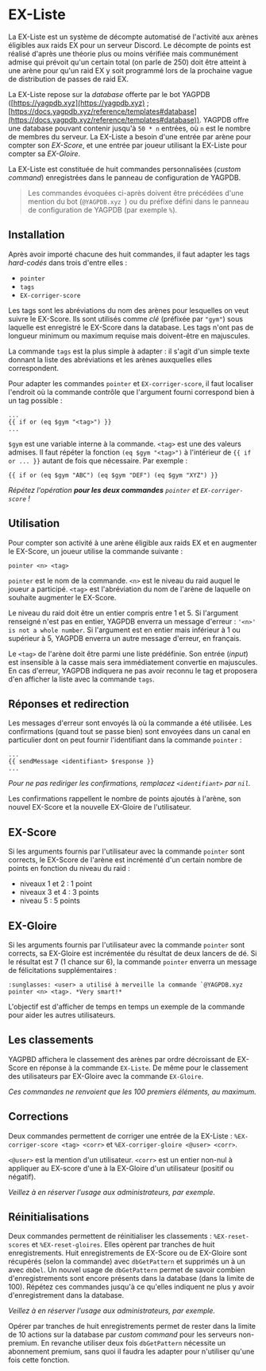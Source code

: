 # EX-Liste

La EX-Liste est un système de décompte automatisé de l'activité aux arènes éligibles aux raids EX pour un serveur Discord. Le décompte de points est réalisé d'après une théorie plus ou moins vérifiée mais communément admise qui prévoit qu'un certain total (on parle de 250) doit être atteint à une arène pour qu'un raid EX y soit programmé lors de la prochaine vague de distribution de passes de raid EX.

La EX-Liste repose sur la *database* offerte par le bot YAGPDB
([https://yagpdb.xyz](https://yagpdb.xyz) ; [https://docs.yagpdb.xyz/reference/templates#database](https://docs.yagpdb.xyz/reference/templates#database)). YAGPDB offre une database pouvant contenir jusqu'à `50 * n` entrées, où `n` est le nombre de membres du serveur. La EX-Liste a besoin d'une entrée par arène pour compter son *EX-Score*, et une entrée par joueur utilisant la EX-Liste pour compter sa *EX-Gloire*.

La EX-Liste est constituée de huit commandes personnalisées (*custom command*) enregistrées dans le panneau de configuration de YAGPDB.

> Les commandes évoquées ci-après doivent être précédées d'une mention du bot (`‌@YAGPDB.xyz `) ou du préfixe défini dans le panneau de configuration de YAGPDB (par exemple `%`).

## Installation

Après avoir importé chacune des huit commandes, il faut adapter les tags *hard-codés* dans trois d'entre elles :
- `pointer`
- `tags`
- `EX-corriger-score`

Les tags sont les abréviations du nom des arènes pour lesquelles on veut suivre le EX-Score. Ils sont utilisés comme *clé* (préfixée par `"gym"`) sous laquelle est enregistré le EX-Score dans la database. Les tags n'ont pas de longueur minimum ou maximum requise mais doivent-être en majuscules.

La commande `tags` est la plus simple à adapter : il s'agit d'un simple texte donnant la liste des abréviations et les arènes auxquelles elles correspondent.

Pour adapter les commandes `pointer` et `EX-corriger-score`, il faut localiser l'endroit où la commande contrôle que l'argument fourni correspond bien à un tag possible :

```
...
{{ if or (eq $gym "<tag>") }}
...
```

`$gym` est une variable interne à la commande. `<tag>` est une des valeurs admises. Il faut répéter la fonction `(eq $gym "<tag>")` à l'intérieur de `{{ if or ... }}` autant de fois que nécessaire. Par exemple :

```{{ if or (eq $gym "ABC") (eq $gym "DEF") (eq $gym "XYZ") }}```

*Répétez l'opération **pour les deux commandes** `pointer` et `EX-corriger-score` !*

## Utilisation

Pour compter son activité à une arène éligible aux raids EX et en augmenter le EX-Score, un joueur utilise la commande suivante :

```pointer <n> <tag>```

`pointer` est le nom de la commande. `<n>` est le niveau du raid auquel le joueur a participé. `<tag>` est l'abréviation du nom de l'arène de laquelle on souhaite augmenter le EX-Score.

Le niveau du raid doit être un entier compris entre 1 et 5. Si l'argument renseigné n'est pas en entier, YAGPDB enverra un message d'erreur : `'<n>' is not a whole number`. Si l'argument est en entier mais inférieur à 1 ou supérieur à 5, YAGPDB enverra un autre message d'erreur, en français.

Le `<tag>` de l'arène doit être parmi une liste prédéfinie. Son entrée (*input*) est insensible à la casse mais sera immédiatement convertie en majuscules. En cas d'erreur, YAGPDB indiquera ne pas avoir reconnu le tag et proposera d'en afficher la liste avec la commande `tags`.

## Réponses et redirection

Les messages d'erreur sont envoyés là où la commande a été utilisée. Les confirmations (quand tout se passe bien) sont envoyées dans un canal en particulier dont on peut fournir l'identifiant dans la commande `pointer` :

```
...
{{ sendMessage <identifiant> $response }}
...
```

*Pour ne pas rediriger les confirmations, remplacez `<identifiant>` par `nil`.*

Les confirmations rappellent le nombre de points ajoutés à l'arène, son nouvel EX-Score et la nouvelle EX-Gloire de l'utilisateur.

## EX-Score

Si les arguments fournis par l'utilisateur avec la commande `pointer` sont corrects, le EX-Score de l'arène est incrémenté d'un certain nombre de points en fonction du niveau du raid :
- niveaux 1 et 2 : 1 point
- niveaux 3 et 4 : 3 points
- niveau 5 : 5 points

## EX-Gloire

Si les arguments fournis par l'utilisateur avec la commande `pointer` sont corrects, sa EX-Gloire est incrémentée du résultat de deux lancers de dé. Si le résultat est 7 (1 chance sur 6), la commande `pointer` enverra un message de félicitations supplémentaires :

```
:sunglasses: <user> a utilisé à merveille la commande `@YAGPDB.xyz pointer <n> <tag>. *Very smart!*
```

L'objectif est d'afficher de temps en temps un exemple de la commande pour aider les autres utilisateurs.

## Les classements

YAGPBD affichera le classement des arènes par ordre décroissant de EX-Score en réponse à la commande `EX-Liste`.
De même pour le classement des utilisateurs par EX-Gloire avec la commande `EX-Gloire`.

*Ces commandes ne renvoient que les 100 premiers éléments, au maximum.*

## Corrections

Deux commandes permettent de corriger une entrée de la EX-Liste : `%EX-corriger-score <tag> <corr>` et `%EX-corriger-gloire <@user> <corr>`.

`<@user>` est la mention d'un utilisateur. `<corr>` est un entier non-nul à appliquer au EX-score d'une à la EX-Gloire d'un utilisateur (positif ou négatif).

*Veillez à en réserver l'usage aux administrateurs, par exemple.*

## Réinitialisations

Deux commandes permettent de réinitialiser les classements : `%EX-reset-scores` et `%EX-reset-gloires`. Elles opèrent par tranches de huit enregistrements. Huit enregistrements de EX-Score ou de EX-Gloire sont récupérés (selon la commande) avec `dbGetPattern` et supprimés un à un avec `dbDel`. Un nouvel usage de `dbGetPattern` permet de savoir combien d'enregistrements sont encore présents dans la database (dans la limite de 100). Répétez ces commandes jusqu'à ce qu'elles indiquent ne plus y avoir d'enregistrement dans la database.

*Veillez à en réserver l'usage aux administrateurs, par exemple.*

Opérer par tranches de huit enregistrements permet de rester dans la limite de 10 actions sur la database par *custom command* pour les serveurs non-premium. En revanche utiliser deux fois `dbGetPattern` nécessite un abonnement premium, sans quoi il faudra les adapter pour n'utiliser qu'une fois cette fonction.
